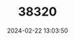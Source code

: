 ---
title: "38320"
category: "Abies cephalonica"
draft: false
date: 2024-02-22 13:03:50
languages:
  English: ["Grecian Fir", "Greek Fir"]
  Greek, Modern (1453-): ["Kukunaria"]
---